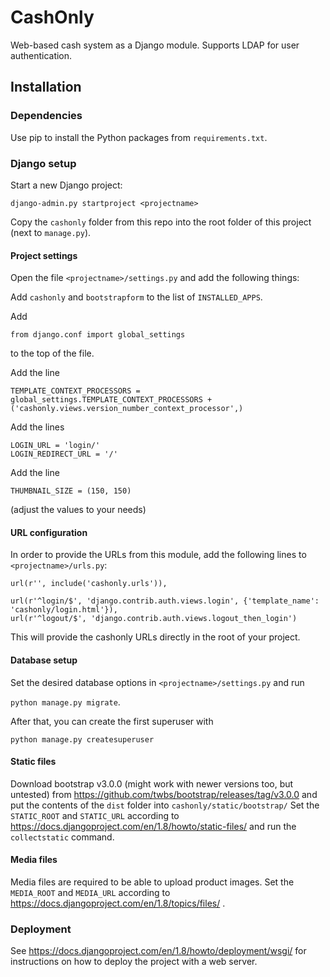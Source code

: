 # CashOnly

Web-based cash system as a Django module. Supports LDAP for user authentication.

## Installation

### Dependencies
Use pip to install the Python packages from `requirements.txt`.

### Django setup
Start a new Django project:

`django-admin.py startproject <projectname>`

Copy the `cashonly` folder from this repo into the root folder of this project (next to `manage.py`).

#### Project settings
Open the file `<projectname>/settings.py` and add the following things:

Add `cashonly` and `bootstrapform` to the list of `INSTALLED_APPS`.

Add

`from django.conf import global_settings`

to the top of the file.

Add the line

`TEMPLATE_CONTEXT_PROCESSORS = global_settings.TEMPLATE_CONTEXT_PROCESSORS + ('cashonly.views.version_number_context_processor',)`

Add the lines

```
LOGIN_URL = 'login/'
LOGIN_REDIRECT_URL = '/'
```

Add the line

`THUMBNAIL_SIZE = (150, 150)`

(adjust the values to your needs)

#### URL configuration
In order to provide the URLs from this module, add the following lines to `<projectname>/urls.py`:

```
url(r'', include('cashonly.urls')),

url(r'^login/$', 'django.contrib.auth.views.login', {'template_name': 'cashonly/login.html'}),
url(r'^logout/$', 'django.contrib.auth.views.logout_then_login')
```

This will provide the cashonly URLs directly in the root of your project.

#### Database setup
Set the desired database options in `<projectname>/settings.py` and run

`python manage.py migrate`.

After that, you can create the first superuser with

`python manage.py createsuperuser`

#### Static files
Download bootstrap v3.0.0 (might work with newer versions too, but untested) from https://github.com/twbs/bootstrap/releases/tag/v3.0.0 and put the contents of the `dist` folder into `cashonly/static/bootstrap/`
Set the `STATIC_ROOT` and `STATIC_URL` according to https://docs.djangoproject.com/en/1.8/howto/static-files/ and run the `collectstatic` command.

#### Media files
Media files are required to be able to upload product images.
Set the `MEDIA_ROOT` and `MEDIA_URL` according to https://docs.djangoproject.com/en/1.8/topics/files/ .

### Deployment
See https://docs.djangoproject.com/en/1.8/howto/deployment/wsgi/ for instructions on how to deploy the project with a web server.
